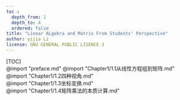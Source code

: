 ```yaml
---  
toc :
  depth_from: 1
  depth_to: 4
  ordered: false
title: "Linear ALgebra and Matrix From Students' Perspective"
author: yijia Li
license: GNU GENERAL PUBLIC LISENCE 3
--- 
```



[TOC]  
@import "preface.md"
@import "Chapter1/1.1从线性方程组到矩阵.md"  
@import "Chapter1/1.2四种视角.md"  
@import "Chapter1/1.3坐标变换.md"  
@import "Chapter1/1.4矩阵乘法的本质计算.md"  

